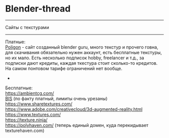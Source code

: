 # Blender-thread

____
Сайты с текстурами 
____

Платные:       
[Poligon](https://www.poliigon.com/) - сайт созданный blender guru, много текстур и прочего говна, для скачивания обязательно нужен аккаунт, есть бесплатные текстуры, но их мало. Есть несколько подписок hobby, freelancer и т.д., за подписки дают кредиты, каждая ткестура стоит сколько-то кредитов. На самом понтовом тарифе ограничений нет вообще.  

*
Бесплатные:    
https://ambientcg.com/    
[BIS](https://bis.interplanety.org/) (по факту платный, лимиты очень урезаны)   
https://www.sharetextures.com/  
https://www.adobe.com/creativecloud/3d-augmented-reality.html   
https://www.textures.com/   
https://texture.ninja/  
https://polyhaven.com/ (теперь единый домен, куда перекидывает texturehaven.com)    

